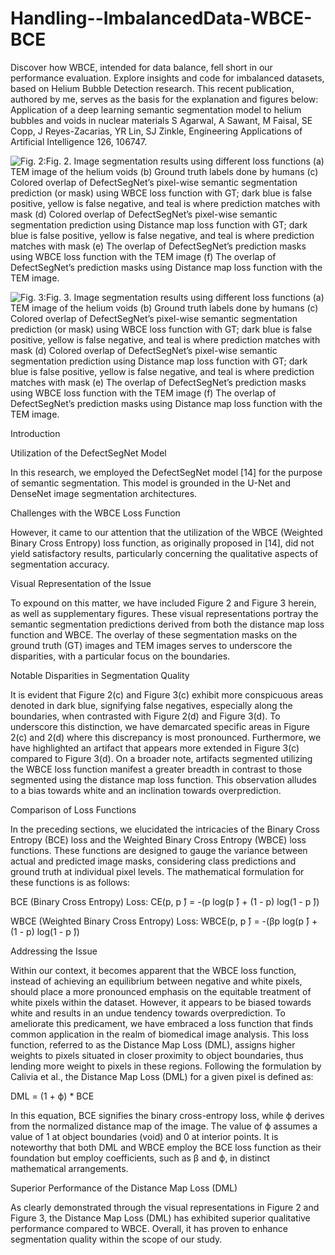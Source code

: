 # Handling--ImbalancedData-WBCE-BCE
Discover how WBCE, intended for data balance, fell short in our performance evaluation. Explore insights and code for imbalanced datasets, based on Helium Bubble Detection research. This recent publication, authored by me, serves as the basis for the explanation and figures below: Application of a deep learning semantic segmentation model to helium bubbles and voids in nuclear materials S Agarwal, A Sawant, M Faisal, SE Copp, J Reyes-Zacarias, YR Lin, SJ Zinkle, Engineering Applications of Artificial Intelligence 126, 106747.


  ![Fig. 2](https://github.com/shradhautk/Handling--ImbalancedData-WBCE-BCE/assets/101154495/ed4eca65-b56f-4d17-880d-a63bc1008a41):Fig. 2. Image segmentation results using different loss functions (a) TEM image of the helium voids (b) Ground truth labels done by humans (c) Colored overlap of  DefectSegNet’s pixel-wise semantic segmentation prediction (or mask) using WBCE loss function with GT; dark blue is false positive, yellow is false negative, and teal is where prediction matches with mask (d) Colored overlap of DefectSegNet’s pixel-wise semantic segmentation prediction using Distance map loss function with GT; dark blue is false positive, yellow is false negative, and teal is where prediction matches with mask (e) The overlap of DefectSegNet’s prediction masks using WBCE loss function with the TEM image (f) The overlap of DefectSegNet’s prediction masks using Distance map loss function with the TEM image.

![Fig. 3](https://github.com/shradhautk/Handling--ImbalancedData-WBCE-BCE/assets/101154495/16f1ec2a-b1ea-4875-853f-a0bece124c98):Fig. 3. Image segmentation results using different loss functions (a) TEM image of the helium voids (b) Ground truth labels done by humans (c) Colored overlap of  DefectSegNet’s pixel-wise semantic segmentation prediction (or mask) using WBCE loss function with GT; dark blue is false positive, yellow is false negative, and teal is where prediction matches with mask (d) Colored overlap of DefectSegNet’s pixel-wise semantic segmentation prediction using Distance map loss function with GT; dark blue is false positive, yellow is false negative, and teal is where prediction matches with mask (e) The overlap of DefectSegNet’s prediction masks using WBCE loss function with the TEM image (f) The overlap of DefectSegNet’s prediction masks using Distance map loss function with the TEM image. 



Introduction

Utilization of the DefectSegNet Model

In this research, we employed the DefectSegNet model [14] for the purpose of semantic segmentation. This model is grounded in the U-Net and DenseNet image segmentation architectures.

Challenges with the WBCE Loss Function

However, it came to our attention that the utilization of the WBCE (Weighted Binary Cross Entropy) loss function, as originally proposed in [14], did not yield satisfactory results, particularly concerning the qualitative aspects of segmentation accuracy.

Visual Representation of the Issue

To expound on this matter, we have included Figure 2 and Figure 3 herein, as well as supplementary figures. These visual representations portray the semantic segmentation predictions derived from both the distance map loss function and WBCE. The overlay of these segmentation masks on the ground truth (GT) images and TEM images serves to underscore the disparities, with a particular focus on the boundaries.

Notable Disparities in Segmentation Quality

It is evident that Figure 2(c) and Figure 3(c) exhibit more conspicuous areas denoted in dark blue, signifying false negatives, especially along the boundaries, when contrasted with Figure 2(d) and Figure 3(d). To underscore this distinction, we have demarcated specific areas in Figure 2(c) and 2(d) where this discrepancy is most pronounced. Furthermore, we have highlighted an artifact that appears more extended in Figure 3(c) compared to Figure 3(d). On a broader note, artifacts segmented utilizing the WBCE loss function manifest a greater breadth in contrast to those segmented using the distance map loss function. This observation alludes to a bias towards white and an inclination towards overprediction.

Comparison of Loss Functions

In the preceding sections, we elucidated the intricacies of the Binary Cross Entropy (BCE) loss and the Weighted Binary Cross Entropy (WBCE) loss functions. These functions are designed to gauge the variance between actual and predicted image masks, considering class predictions and ground truth at individual pixel levels. The mathematical formulation for these functions is as follows:

BCE (Binary Cross Entropy) Loss:
CE(p, p ̂) = -(p log(p ̂) + (1 - p) log(1 - p ̂))

WBCE (Weighted Binary Cross Entropy) Loss:
WBCE(p, p ̂) = -(βp log(p ̂) + (1 - p) log(1 - p ̂))

Addressing the Issue

Within our context, it becomes apparent that the WBCE loss function, instead of achieving an equilibrium between negative and white pixels, should place a more pronounced emphasis on the equitable treatment of white pixels within the dataset. However, it appears to be biased towards white and results in an undue tendency towards overprediction. To ameliorate this predicament, we have embraced a loss function that finds common application in the realm of biomedical image analysis. This loss function, referred to as the Distance Map Loss (DML), assigns higher weights to pixels situated in closer proximity to object boundaries, thus lending more weight to pixels in these regions. Following the formulation by Calivia et al., the Distance Map Loss (DML) for a given pixel is defined as:

DML = (1 + ϕ) * BCE

In this equation, BCE signifies the binary cross-entropy loss, while ϕ derives from the normalized distance map of the image. The value of ϕ assumes a value of 1 at object boundaries (void) and 0 at interior points. It is noteworthy that both DML and WBCE employ the BCE loss function as their foundation but employ coefficients, such as β and ϕ, in distinct mathematical arrangements.

Superior Performance of the Distance Map Loss (DML)

As clearly demonstrated through the visual representations in Figure 2 and Figure 3, the Distance Map Loss (DML) has exhibited superior qualitative performance compared to WBCE. Overall, it has proven to enhance segmentation quality within the scope of our study.




